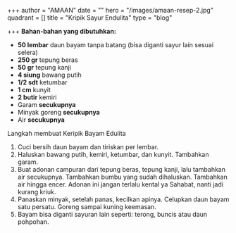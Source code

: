 +++
author = "AMAAN"
date = ""
hero = "/images/amaan-resep-2.jpg"
quadrant = []
title = "Kripik Sayur Endulita"
type = "blog"

+++
**Bahan-bahan yang dibutuhkan:**

* **50 lembar** daun bayam tanpa batang (bisa diganti sayur lain sesuai selera)
* **250 gr** tepung beras
* **50 gr** tepung kanji
* **4 siung** bawang putih
* **1/2 sdt** ketumbar
* **1 cm** kunyit
* **2 butir** kemiri
* Garam **secukupnya**
* Minyak goreng **secukupnya**
* Air **secukupnya**

Langkah membuat Keripik Bayam Edulita

1. Cuci bersih daun bayam dan tiriskan per lembar.
2. Haluskan bawang putih, kemiri, ketumbar, dan kunyit. Tambahkan garam.
3. Buat adonan campuran dari tepung beras, tepung kanji, lalu tambahkan air secukupnya. Tambahkan bumbu yang sudah dihaluskan. Tambahkan air hingga encer. Adonan ini jangan terlalu kental ya Sahabat, nanti jadi kurang kriuk.
4. Panaskan minyak, setelah panas, kecilkan apinya. Celupkan daun bayam satu persatu. Goreng sampai kuning keemasan.
5. Bayam bisa diganti sayuran lain seperti: terong, buncis atau daun pohpohan.